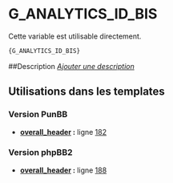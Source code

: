 # G_ANALYTICS_ID_BIS


Cette variable est utilisable directement.

```html
{G_ANALYTICS_ID_BIS}
```

##Description
[*Ajouter une description*](https://fa-tvars.appspot.com/var/G_ANALYTICS_ID_BIS)

## Utilisations dans les templates

### Version PunBB
* __[overall_header](../tpl/var/punbb/overall_header.md#readme) :__ ligne [182](../tpl/src/punbb/overall_header.tpl#L182)

### Version phpBB2
* __[overall_header](../tpl/var/subsilver/overall_header.md#readme) :__ ligne [188](../tpl/src/subsilver/overall_header.tpl#L188)